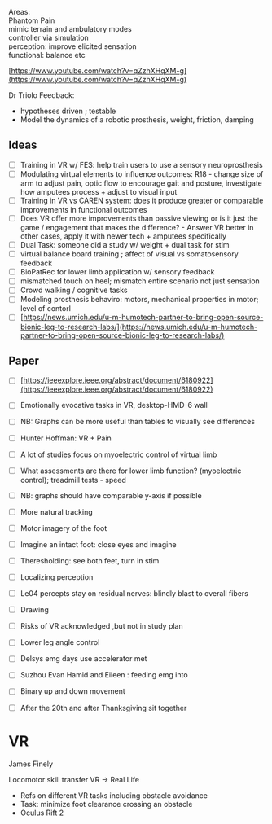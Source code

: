 Areas:  
Phantom Pain  
mimic terrain and ambulatory modes  
controller via simulation  
perception: improve elicited sensation  
functional: balance etc

[https://www.youtube.com/watch?v=qZzhXHqXM-g](https://www.youtube.com/watch?v=qZzhXHqXM-g)

Dr Triolo Feedback:

- hypotheses driven ; testable
- Model the dynamics of a robotic prosthesis, weight, friction, damping

## Ideas

- [ ] Training in VR w/ FES: help train users to use a sensory neuroprosthesis
- [ ] Modulating virtual elements to influence outcomes: R18 - change size of arm to adjust pain, optic flow to encourage gait and posture, investigate how amputees process + adjust to visual input
- [ ] Training in VR vs CAREN system: does it produce greater or comparable improvements in functional outcomes
- [ ] Does VR offer more improvements than passive viewing or is it just the game / engagement that makes the difference? - Answer VR better in other cases, apply it with newer tech + amputees specifically
- [ ] Dual Task: someone did a study w/ weight + dual task for stim
- [ ] virtual balance board training ; affect of visual vs somatosensory feedback
- [ ] BioPatRec for lower limb application w/ sensory feedback
- [ ] mismatched touch on heel; mismatch entire scenario not just sensation
- [ ] Crowd walking / cognitive tasks
- [ ] Modeling prosthesis behaviro: motors, mechanical properties in motor; level of contorl
- [ ] [https://news.umich.edu/u-m-humotech-partner-to-bring-open-source-bionic-leg-to-research-labs/](https://news.umich.edu/u-m-humotech-partner-to-bring-open-source-bionic-leg-to-research-labs/)

## Paper

- [ ] [https://ieeexplore.ieee.org/abstract/document/6180922](https://ieeexplore.ieee.org/abstract/document/6180922)
- [ ] Emotionally evocative tasks in VR, desktop-HMD-6 wall
- [ ] NB: Graphs can be more useful than tables to visually see differences
- [ ] Hunter Hoffman: VR + Pain
- [ ] A lot of studies focus on myoelectric control of virtual limb
- [ ] What assessments are there for lower limb function? (myoelectric control); treadmill tests - speed
- [ ] NB: graphs should have comparable y-axis if possible
- [ ] More natural tracking
- [ ] Motor imagery of the foot
- [ ] Imagine an intact foot: close eyes and imagine
- [ ] Theresholding: see both feet, turn in stim
- [ ] Localizing perception
- [ ] Le04 percepts stay on residual nerves: blindly blast to overall fibers
- [ ] Drawing
- [ ] Risks of VR acknowledged ,but not in study plan
- [ ] Lower leg angle control
- [ ] Delsys emg days use accelerator met
- [ ] Suzhou Evan Hamid and Eileen : feeding emg into
- [ ] Binary up and down movement
- [ ] After the 20th and after Thanksgiving sit together


# VR 

James Finely 

Locomotor skill transfer VR -> Real Life 
- Refs on different VR tasks including obstacle avoidance 
- Task: minimize foot clearance crossing an obstacle 
- Oculus Rift 2
